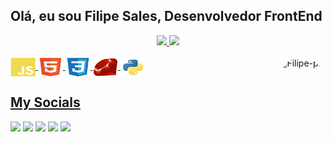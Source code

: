 ## Olá, eu sou Filipe Sales, Desenvolvedor FrontEnd
<div align="center">
  <a href="https://github.com/filipe-jsales">
  <!-- stats -->
  <img height="180em" src="https://github-readme-stats.vercel.app/api?username=filipe-jsales&show_icons=true&theme=dracula&include_all_commits=true&count_private=true"/>
  <!-- Most used langs -->
  <img height="180em" src="https://github-readme-stats.vercel.app/api/top-langs/?username=filipe-jsales&layout=compact&langs_count=7&theme=dracula"/>
</div>

<div style="display: inline_block"><br>
    <!-- JS icon -->
    <img align="center" alt="Filipe-Js" height="30" width="40" src="https://raw.githubusercontent.com/devicons/devicon/master/icons/javascript/javascript-plain.svg">
    <!-- HTML icon -->
    <img align="center" alt="Filipe-HTML" height="30" width="40" src="https://raw.githubusercontent.com/devicons/devicon/master/icons/html5/html5-original.svg">
    <!-- CSS icon -->
    <img align="center" alt="Filipe-CSS" height="30" width="40" src="https://raw.githubusercontent.com/devicons/devicon/master/icons/css3/css3-original.svg">
    <!-- Python icon -->
    <img align="center" alt="Filipe-CSS" height="30" width="40" src="https://raw.githubusercontent.com/devicons/devicon/master/icons/ruby/ruby-original.svg">
<!--    -->
    <img align="center" alt="Filipe-Python" height="30" width="40" src="https://raw.githubusercontent.com/devicons/devicon/master/icons/python/python-original.svg">
    <!-- Profile picture -->
    <img align="right" alt="Filipe-pic" height="150" style="border-radius:100px;" src="https://avatars.githubusercontent.com/u/49558962?s=400&u=8c627a765c7881f64af4963dd2989d9d7f66d728&v=4">
</div>

## My Socials
 
<div> 
    <!-- Your youtube channel -->
    <a href="https://www.youtube.com/channel/UCtVCupwt5hyzXRly-80FLPQ" target="_blank"><img src="https://img.shields.io/badge/YouTube-FF0000?style=for-the-badge&logo=youtube&logoColor=white" target="_blank"></a>
    <!-- Your instagram profile -->
    <a href="https://instagram.com/filipe.jsales" target="_blank"><img src="https://img.shields.io/badge/-Instagram-%23E4405F?style=for-the-badge&logo=instagram&logoColor=white" target="_blank"></a>
    <!-- Your twitch channel -->
    <a href="https://www.twitch.tv/oftlol1" target="_blank"><img src="https://img.shields.io/badge/Twitch-9146FF?style=for-the-badge&logo=twitch&logoColor=white" target="_blank"></a>
  <!-- Your email address -->
    <a href = "mailto:eduardojs999@gmail.com"><img src="https://img.shields.io/badge/-Gmail-%23333?style=for-the-badge&logo=gmail&logoColor=white" target="_blank"></a>
  <!-- Your linkedin profile -->
    <a href="https://www.linkedin.com/in/filipe-sales" target="_blank"><img src="https://img.shields.io/badge/-LinkedIn-%230077B5?style=for-the-badge&logo=linkedin&logoColor=white" target="_blank"></a> 

</div>
